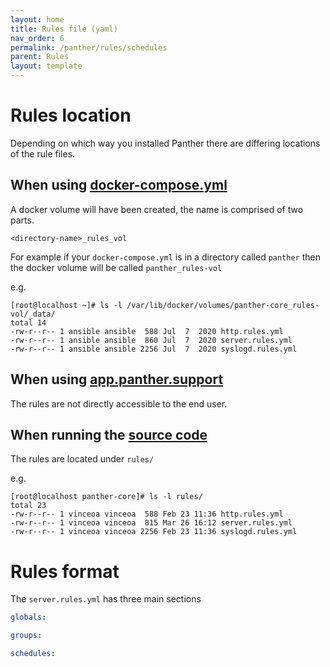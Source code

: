 ```yaml
---
layout: home
title: Rules file (yaml)
nav_order: 6
permalink: /panther/rules/schedules
parent: Rules
layout: template
---
```


# Rules location
Depending on which way you installed Panther there are differing locations of the rule files.

## When using [docker-compose.yml](https://github.com/OpenAnswers/panther-core/blob/master/docker-compose.yml)
  A docker volume will have been created, the name is comprised of two parts.
  
  `<directory-name>_rules_vol`

  For example if your `docker-compose.yml` is in a directory called `panther` then the docker volume will be called
  `panther_rules-vol`

  e.g.
  ```console
  [root@localhost ~]# ls -l /var/lib/docker/volumes/panther-core_rules-vol/_data/
  total 14
  -rw-r--r-- 1 ansible ansible  588 Jul  7  2020 http.rules.yml
  -rw-r--r-- 1 ansible ansible  860 Jul  7  2020 server.rules.yml
  -rw-r--r-- 1 ansible ansible 2256 Jul  7  2020 syslogd.rules.yml
  ```

## When using [app.panther.support](https://app.panther.support)
  The rules are not directly accessible to the end user.

## When running the [source code](https://github.com/OpenAnswers/panther-core) 
  The rules are located under `rules/`

  e.g.
  ```console
  [root@localhost panther-core]# ls -l rules/
  total 23
  -rw-r--r-- 1 vinceoa vinceoa  588 Feb 23 11:36 http.rules.yml
  -rw-r--r-- 1 vinceoa vinceoa  815 Mar 26 16:12 server.rules.yml
  -rw-r--r-- 1 vinceoa vinceoa 2256 Feb 23 11:36 syslogd.rules.yml
  ```


# Rules format

The `server.rules.yml` has three main sections

```yaml
globals:

groups:

schedules:
```
  
